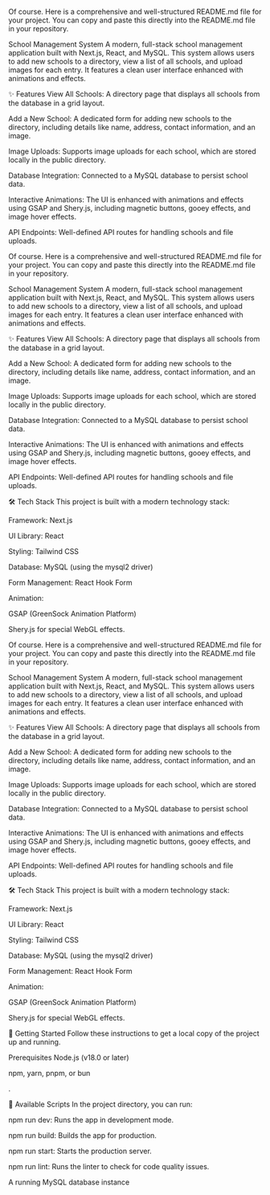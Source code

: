 Of course. Here is a comprehensive and well-structured README.md file for your project. You can copy and paste this directly into the README.md file in your repository.

School Management System
A modern, full-stack school management application built with Next.js, React, and MySQL. This system allows users to add new schools to a directory, view a list of all schools, and upload images for each entry. It features a clean user interface enhanced with animations and effects.

✨ Features
View All Schools: A directory page that displays all schools from the database in a grid layout.

Add a New School: A dedicated form for adding new schools to the directory, including details like name, address, contact information, and an image.

Image Uploads: Supports image uploads for each school, which are stored locally in the public directory.

Database Integration: Connected to a MySQL database to persist school data.

Interactive Animations: The UI is enhanced with animations and effects using GSAP and Shery.js, including magnetic buttons, gooey effects, and image hover effects.

API Endpoints: Well-defined API routes for handling schools and file uploads.

Of course. Here is a comprehensive and well-structured README.md file for your project. You can copy and paste this directly into the README.md file in your repository.

School Management System
A modern, full-stack school management application built with Next.js, React, and MySQL. This system allows users to add new schools to a directory, view a list of all schools, and upload images for each entry. It features a clean user interface enhanced with animations and effects.

✨ Features
View All Schools: A directory page that displays all schools from the database in a grid layout.

Add a New School: A dedicated form for adding new schools to the directory, including details like name, address, contact information, and an image.

Image Uploads: Supports image uploads for each school, which are stored locally in the public directory.

Database Integration: Connected to a MySQL database to persist school data.

Interactive Animations: The UI is enhanced with animations and effects using GSAP and Shery.js, including magnetic buttons, gooey effects, and image hover effects.

API Endpoints: Well-defined API routes for handling schools and file uploads.

🛠️ Tech Stack
This project is built with a modern technology stack:

Framework: Next.js

UI Library: React

Styling: Tailwind CSS

Database: MySQL (using the mysql2 driver)

Form Management: React Hook Form

Animation:

GSAP (GreenSock Animation Platform)

Shery.js for special WebGL effects.

Of course. Here is a comprehensive and well-structured README.md file for your project. You can copy and paste this directly into the README.md file in your repository.

School Management System
A modern, full-stack school management application built with Next.js, React, and MySQL. This system allows users to add new schools to a directory, view a list of all schools, and upload images for each entry. It features a clean user interface enhanced with animations and effects.

✨ Features
View All Schools: A directory page that displays all schools from the database in a grid layout.

Add a New School: A dedicated form for adding new schools to the directory, including details like name, address, contact information, and an image.

Image Uploads: Supports image uploads for each school, which are stored locally in the public directory.

Database Integration: Connected to a MySQL database to persist school data.

Interactive Animations: The UI is enhanced with animations and effects using GSAP and Shery.js, including magnetic buttons, gooey effects, and image hover effects.

API Endpoints: Well-defined API routes for handling schools and file uploads.

🛠️ Tech Stack
This project is built with a modern technology stack:

Framework: Next.js

UI Library: React

Styling: Tailwind CSS

Database: MySQL (using the mysql2 driver)

Form Management: React Hook Form

Animation:

GSAP (GreenSock Animation Platform)

Shery.js for special WebGL effects.

🚀 Getting Started
Follow these instructions to get a local copy of the project up and running.

Prerequisites
Node.js (v18.0 or later)

npm, yarn, pnpm, or bun

.

📜 Available Scripts
In the project directory, you can run:

npm run dev: Runs the app in development mode.

npm run build: Builds the app for production.

npm run start: Starts the production server.

npm run lint: Runs the linter to check for code quality issues.



A running MySQL database instance
